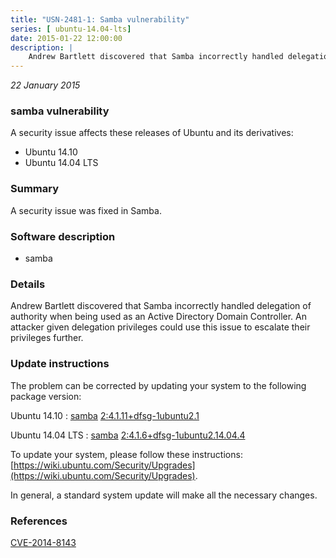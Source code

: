 ```yaml
---
title: "USN-2481-1: Samba vulnerability"
series: [ ubuntu-14.04-lts]
date: 2015-01-22 12:00:00
description: |
    Andrew Bartlett discovered that Samba incorrectly handled delegation of authority when being used as an Active Directory Domain Controller. An attacker given delegation privileges could use this issue to escalate their privileges further. 
--- 
```

 
 

*22 January 2015*

### samba vulnerability

A security issue affects these releases of Ubuntu and its derivatives:

* Ubuntu 14.10
* Ubuntu 14.04 LTS

### Summary

A security issue was fixed in Samba. 

### Software description

* samba 

### Details

Andrew Bartlett discovered that Samba incorrectly handled delegation of authority when being used as an Active Directory Domain Controller. An attacker given delegation privileges could use this issue to escalate their privileges further. 

### Update instructions

The problem can be corrected by updating your system to the following package version:

Ubuntu 14.10
 : [samba](https://launchpad.net/ubuntu/+source/samba) <span> [2:4.1.11+dfsg-1ubuntu2.1](https://launchpad.net/ubuntu/+source/samba/2:4.1.11+dfsg-1ubuntu2.1) </span> 

Ubuntu 14.04 LTS
 : [samba](https://launchpad.net/ubuntu/+source/samba) <span> [2:4.1.6+dfsg-1ubuntu2.14.04.4](https://launchpad.net/ubuntu/+source/samba/2:4.1.6+dfsg-1ubuntu2.14.04.4) </span> 

To update your system, please follow these instructions: [https://wiki.ubuntu.com/Security/Upgrades](https://wiki.ubuntu.com/Security/Upgrades).

In general, a standard system update will make all the necessary changes. 

### References

 
 [CVE-2014-8143](http://people.ubuntu.com/~ubuntu-security/cve/CVE-2014-8143)
 

